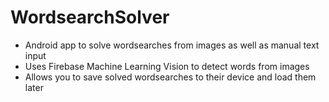 # WordsearchSolver
- Android app to solve wordsearches from images as well as manual text input
- Uses Firebase Machine Learning Vision to detect words from images 
- Allows you to save solved wordsearches to their device and load them later

